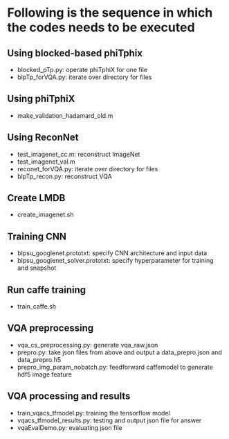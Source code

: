 # Following is the sequence in which the codes needs to be executed
 ## Using blocked-based phiTphix
  + blocked_pTp.py:                  operate phiTphiX for one file
  + blpTp_forVQA.py:                 iterate over directory for files

 ## Using phiTphiX
   + make_validation_hadamard_old.m

 ## Using ReconNet
  + test_imagenet_cc.m:              reconstruct ImageNet
  + test_imagenet_val.m
  + reconet_forVQA.py:               iterate over directory for files
  + blpTp_recon.py:                  reconstruct VQA 

 ## Create LMDB
  + create_imagenet.sh

 ## Training CNN
  + blpsu_googlenet.prototxt:        specify CNN architecture and input data
  + blpsu_googlenet_solver.prototxt: specify hyperparameter for training and snapshot

 ## Run caffe training
  + train_caffe.sh

 ## VQA preprocessing
  + vqa_cs_preprocessing.py:          generate vqa_raw.json
  + prepro.py:                        take json files from above and output a data_prepro.json and data_prepro.h5
  + prepro_img_param_nobatch.py:      feedforward caffemodel to generate hdf5 image feature

 ## VQA processing and results
  + train_vqacs_tfmodel.py:           training the tensorflow model
  + vqacs_tfmodel_results.py:         testing and output json file for answer
  + vqaEvalDemo.py:                   evaluating json file 
